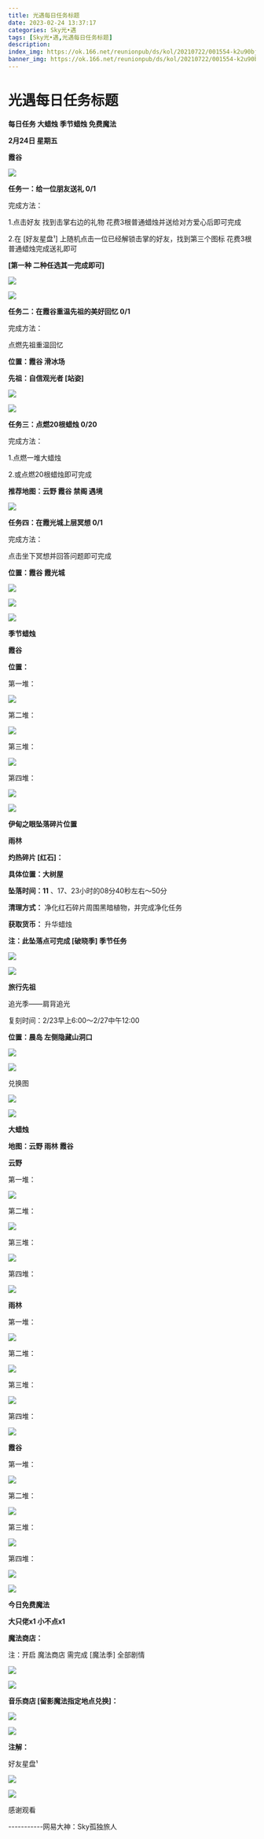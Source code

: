 ```yaml
---
title: 光遇每日任务标题
date: 2023-02-24 13:37:17
categories: Sky光•遇
tags: [Sky光•遇,光遇每日任务标题]
description: 
index_img: https://ok.166.net/reunionpub/ds/kol/20210722/001554-k2u90bj7ay.png?imageView&thumbnail=600x0&type=jpg
banner_img: https://ok.166.net/reunionpub/ds/kol/20210722/001554-k2u90bj7ay.png?imageView&thumbnail=600x0&type=jpg
---
```

# 光遇每日任务标题
**每日任务 大蜡烛 季节蜡烛 免费魔法**

 **2月24日 星期五**

 **霞谷**

![](https://img.166.net/reunionpub/ds/kol/20230224/001536-o6qdu70kmv.jpeg)

 **任务一：给一位朋友送礼 0/1**

完成方法：

1.点击好友 找到击掌右边的礼物 花费3根普通蜡烛并送给对方爱心后即可完成

2.在 [好友星盘¹] 上随机点击一位已经解锁击掌的好友，找到第三个图标 花费3根普通蜡烛完成送礼即可

 **[第一种 二种任选其一完成即可]**

![](https://img.166.net/reunionpub/ds/kol/20230224/000604-k75isws6ze.jpg)

![](https://img.166.net/reunionpub/ds/kol/20230224/000612-t0sjfdruq2.jpg)

 **任务二：在霞谷重温先祖的美好回忆 0/1**

完成方法：

点燃先祖重温回忆

 **位置：霞谷 滑冰场**

 **先祖：自信观光者 [站姿]**

![](https://img.166.net/reunionpub/ds/kol/20230224/000634-imygq726p3.jpeg)

![](https://img.166.net/reunionpub/ds/kol/20230224/000644-3gwif1vuzl.jpeg)

 **任务三：点燃20根蜡烛 0/20**

完成方法：

1.点燃一堆大蜡烛

2.或点燃20根蜡烛即可完成

 **推荐地图：云野 霞谷 禁阁 遇境**

![](https://img.166.net/reunionpub/ds/kol/20230224/000709-vtaesyfm64.jpg)

 **任务四：在霞光城上层冥想 0/1**

完成方法：

点击坐下冥想并回答问题即可完成

 **位置：霞谷 霞光城**

![](https://img.166.net/reunionpub/ds/kol/20230224/000728-tvoir8u4dw.jpg)

![](https://img.166.net/reunionpub/ds/kol/20230224/000737-86frmgquch.jpg)

![](https://img.166.net/reunionpub/ds/kol/20221018/100256-wzutnocka0.png)

 **季节蜡烛**

 **霞谷**

 **位置：**

第一堆：

![](https://img.166.net/reunionpub/ds/kol/20230224/000106-sjw4vt82ea.jpeg)

第二堆：

![](https://img.166.net/reunionpub/ds/kol/20230224/000140-jbqcy8irhu.jpeg)

第三堆：

![](https://img.166.net/reunionpub/ds/kol/20230224/000147-20igwav8e7.jpeg)

第四堆：

![](https://img.166.net/reunionpub/ds/kol/20230224/000154-wsikg8cdyh.jpeg)

![](https://img.166.net/reunionpub/ds/kol/20221130/005912-5mvshq9nf3.png)

 **伊甸之眼坠落碎片位置**

 **雨林**

 **灼热碎片 [红石]：**

 **具体位置：大树屋**

 **坠落时间：11** 、17、23小时的08分40秒左右～50分

 **清理方式：** 净化红石碎片周围黑暗植物，并完成净化任务

 **获取货币：** 升华蜡烛

 **注：此坠落点可完成  [破晓季] 季节任务**

![](https://img.166.net/reunionpub/ds/kol/20230224/001813-zms7dahcwy.jpeg)

![](https://img.166.net/reunionpub/ds/kol/20221018/100256-wzutnocka0.png)

 **旅行先祖**

追光季——肩背追光

复刻时间：2/23早上6:00～2/27中午12:00

 **位置：晨岛  左侧隐藏山洞口**

![](https://img.166.net/reunionpub/ds/kol/20230223/020547-asqpr1ny4l.jpg)

![](https://img.166.net/reunionpub/ds/kol/20230223/000836-vk193hadoz.jpeg)

兑换图

![](https://img.166.net/reunionpub/ds/kol/20230224/101152-pzss2ir95l.jpg)

![](https://img.166.net/reunionpub/ds/kol/20221018/100256-wzutnocka0.png)

 **大蜡烛**

 **地图：云野 雨林 霞谷**

 **云野**

第一堆：

![](https://img.166.net/reunionpub/ds/kol/20230223/235205-eukvj6qtfo.jpg)

第二堆：

![](https://img.166.net/reunionpub/ds/kol/20230223/235212-zlbcq45eos.jpg)

第三堆：

![](https://img.166.net/reunionpub/ds/kol/20230223/235220-s7q9o5vaun.jpg)

第四堆：

![](https://img.166.net/reunionpub/ds/kol/20230223/235227-zt4sbqof73.jpg)

 **雨林**

第一堆：

![](https://img.166.net/reunionpub/ds/kol/20230224/000421-edt8lkuc4s.jpeg)

第二堆：

![](https://img.166.net/reunionpub/ds/kol/20230224/000443-9slr5hbvmk.jpeg)

第三堆：

![](https://img.166.net/reunionpub/ds/kol/20230224/000456-tlgw24iaeb.jpeg)

第四堆：

![](https://img.166.net/reunionpub/ds/kol/20230224/000504-k10m346nz8.jpeg)

 **霞谷**

第一堆：

![](https://img.166.net/reunionpub/ds/kol/20230223/235545-osj9chzkg1.jpeg)

第二堆：

![](https://img.166.net/reunionpub/ds/kol/20230223/235553-u9qdwli2jo.jpg)

第三堆：

![](https://img.166.net/reunionpub/ds/kol/20230223/235601-i8pw01j4um.jpg)

第四堆：

![](https://img.166.net/reunionpub/ds/kol/20230223/235609-ok0p81ifsa.jpg)

![](https://img.166.net/reunionpub/ds/kol/20221018/100256-wzutnocka0.png)

 **今日免费魔法**

 **大只佬x1 小不点x1**

 **魔法商店：**

注：开启 魔法商店 需完成 [魔法季] 全部剧情

![](https://img.166.net/reunionpub/ds/kol/20221018/100559-oibznvdtus.png)

![](https://img.166.net/reunionpub/ds/kol/20230223/235735-t81bksy9oj.jpeg)

 **音乐商店 [留影魔法指定地点兑换]：**

![](https://img.166.net/reunionpub/ds/kol/20230220/001123-9q68urzl5g.jpeg)

 **![](https://img.166.net/reunionpub/ds/kol/20221018/100256-wzutnocka0.png)**

 **注解：**

好友星盘¹

![](https://img.166.net/reunionpub/ds/kol/20230224/001406-ejylk8g1qi.jpeg)

 **![](https://img.166.net/reunionpub/ds/kol/20221018/100256-wzutnocka0.png)**

感谢观看

\-----------网易大神：Sky孤独旅人

